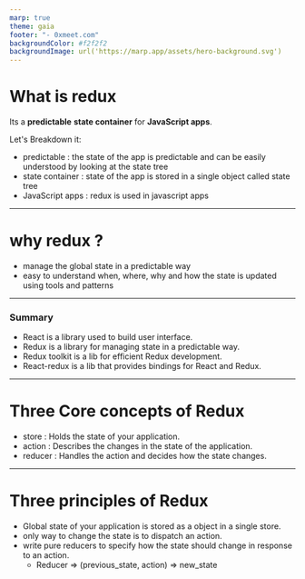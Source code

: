 ```yaml
---
marp: true
theme: gaia
footer: "- 0xmeet.com"
backgroundColor: #f2f2f2
backgroundImage: url('https://marp.app/assets/hero-background.svg')
---
```


# What is redux

Its a **predictable** **state container** for **JavaScript apps**.

Let's Breakdown it:

- predictable : the state of the app is predictable and can be easily understood by looking at the state tree
- state container : state of the app is stored in a single object called state tree
- JavaScript apps : redux is used in javascript apps

---

# why redux ?

- manage the global state in a predictable way
- easy to understand when, where, why and how the state is updated using tools and patterns

---

### Summary

- React is a library used to build user interface.
- Redux is a library for managing state in a predictable way.
- Redux toolkit is a lib for efficient Redux development.
- React-redux is a lib that provides bindings for React and Redux.

---

# Three Core concepts of Redux

- store : Holds the state of your application.
- action : Describes the changes in the state of the application.
- reducer : Handles the action and decides how the state changes.

---

# Three principles of Redux

- Global state of your application is stored as a object in a single store.
- only way to change the state is to dispatch an action.
- write pure reducers to specify how the state should change in response to an action.
  - Reducer => (previous_state, action) => new_state

